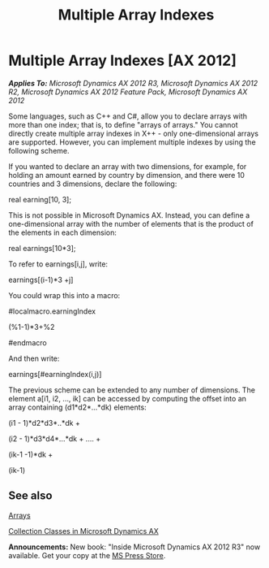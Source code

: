 ﻿---
title: Multiple Array Indexes
TOCTitle: Multiple Array Indexes
ms:assetid: 700e74b9-54b5-45fd-acce-b5ab89b57549
ms:mtpsurl: https://msdn.microsoft.com/en-us/library/Aa673457(v=AX.60)
ms:contentKeyID: 35244881
ms.date: 05/18/2015
mtps_version: v=AX.60
---

# Multiple Array Indexes [AX 2012]


_**Applies To:** Microsoft Dynamics AX 2012 R3, Microsoft Dynamics AX 2012 R2, Microsoft Dynamics AX 2012 Feature Pack, Microsoft Dynamics AX 2012_

Some languages, such as C++ and C\#, allow you to declare arrays with more than one index; that is, to define "arrays of arrays." You cannot directly create multiple array indexes in X++ - only one-dimensional arrays are supported. However, you can implement multiple indexes by using the following scheme.

If you wanted to declare an array with two dimensions, for example, for holding an amount earned by country by dimension, and there were 10 countries and 3 dimensions, declare the following:

real earning\[10, 3\];

This is not possible in Microsoft Dynamics AX. Instead, you can define a one-dimensional array with the number of elements that is the product of the elements in each dimension:

real earnings\[10\*3\];

To refer to earnings\[i,j\], write:

earnings\[(i-1)\*3 +j\]

You could wrap this into a macro:

\#localmacro.earningIndex

(%1-1)\*3+%2

\#endmacro

And then write:

earnings\[\#earningIndex(i,j)\]

The previous scheme can be extended to any number of dimensions. The element a\[i1, i2, ..., ik\] can be accessed by computing the offset into an array containing (d1\*d2\*...\*dk) elements:

(i1 - 1)\*d2\*d3\*..\*dk +

(i2 - 1)\*d3\*d4\*...\*dk + .... +

(ik-1 -1)\*dk +

(ik-1)

## See also

[Arrays](arrays.md)

[Collection Classes in Microsoft Dynamics AX](collection-classes-in-microsoft-dynamics-ax.md)

  
**Announcements:** New book: "Inside Microsoft Dynamics AX 2012 R3" now available. Get your copy at the [MS Press Store](https://www.microsoftpressstore.com/store/inside-microsoft-dynamics-ax-2012-r3-9780735685109).

